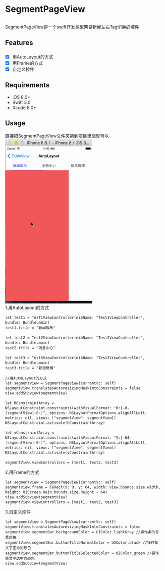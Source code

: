 # SegmentPageView
##
SegmentPageView是一个swift开发类型网易新闻左右Tag切换的控件

## Features
###
- [x] 用AutoLayout的方式
- [x] 用Frame的方式
- [x] 自定义控件

## Requirements
* iOS 8.0+
* Swift 3.0
* Xcode 8.0+

## Usage
直接把SegmentPageView文件夹拖到项目里面就可以<br/>
![](https://github.com/persistty/SegmentPageView/blob/master/SegmentPageView/gif.gif)
<br/>
1.用AutoLayout的方式
```
let test1 = Test1ViewController(nibName: "Test1ViewController", bundle: Bundle.main)
test1.title = "新闻娱乐"

let test2 = Test2ViewController(nibName: "Test2ViewController", bundle: Bundle.main)
test2.title = "消息中心"

let test3 = Test3ViewController(nibName: "Test3ViewController", bundle: Bundle.main)
test3.title = "新浪微博"
        
//用AutoLayout的方式
let segmentView = SegmentPageView(currentVc: self)
segmentView.translatesAutoresizingMaskIntoConstraints = false
view.addSubview(segmentView)

let hConstraintArray = NSLayoutConstraint.constraints(withVisualFormat: "H:|-0-[segmentView]-0-|", options: NSLayoutFormatOptions.alignAllLeft, metrics: nil, views: ["segmentView": segmentView])
NSLayoutConstraint.activate(hConstraintArray)

let vConstraintArray = NSLayoutConstraint.constraints(withVisualFormat: "V:|-64-[segmentView]-0-|", options: NSLayoutFormatOptions.alignAllLeft, metrics: nil, views: ["segmentView": segmentView])
NSLayoutConstraint.activate(vConstraintArray)

segmentView.viewControllers = [test1, test2, test3]
```
2.用Frame的方式
```
let segmentView = SegmentPageView(currentVc: self)
segmentView.frame = CGRect(x: 0, y: 64, width: view.bounds.size.width, height: UIScreen.main.bounds.size.height - 64)
view.addSubview(segmentView)
segmentView.viewControllers = [test1, test2, test3]
```

3.自定义控件
```
let segmentView = SegmentPageView(currentVc: self)
segmentView.translatesAutoresizingMaskIntoConstraints = false
segmentView.segmentBar.backgroundColor = UIColor.lightGray //操作条的背景颜色
segmentView.segmentBar.buttonTitleNormalColor = UIColor.black //操作条文字正常的颜色
segmentView.segmentBar.buttonTitleSelectedColor = UIColor.green //操作条文字选中的颜色
view.addSubview(segmentView)
```
